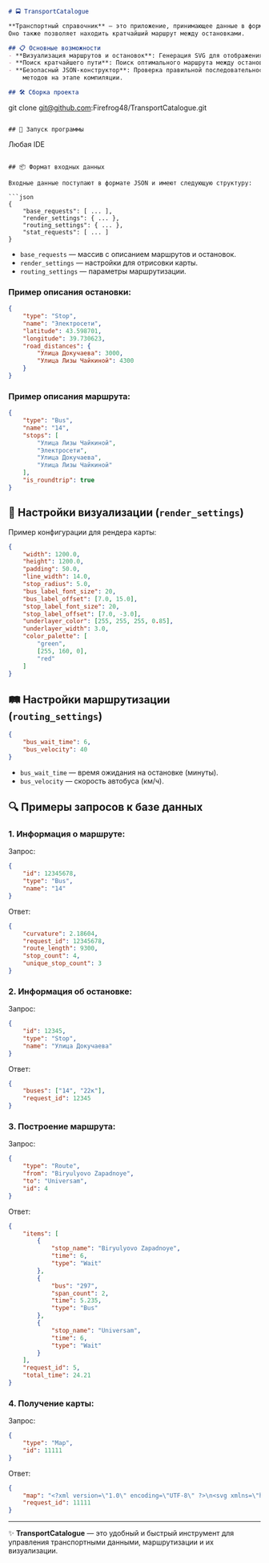 ```markdown
# 🚍 TransportCatalogue

**Транспортный справочник** — это приложение, принимающее данные в формате JSON и визуализирующее автобусные маршруты и остановки в виде SVG-файлов.
Оно также позволяет находить кратчайший маршрут между остановками. 

## 📋 Основные возможности
- **Визуализация маршрутов и остановок**: Генерация SVG для отображения схемы маршрутов.
- **Поиск кратчайшего пути**: Поиск оптимального маршрута между остановками.
- **Безопасный JSON-конструктор**: Проверка правильной последовательности
    методов на этапе компиляции.

## 🛠️ Сборка проекта 

```
git clone git@github.com:Firefrog48/TransportCatalogue.git
```

## 🚀 Запуск программы

```
Любая IDE
```

## 📦 Формат входных данных

Входные данные поступают в формате JSON и имеют следующую структуру:

```json
{
    "base_requests": [ ... ],
    "render_settings": { ... },
    "routing_settings": { ... },
    "stat_requests": [ ... ]
}
```

- `base_requests` — массив с описанием маршрутов и остановок.
- `render_settings` — настройки для отрисовки карты.
- `routing_settings` — параметры маршрутизации.

### Пример описания остановки:
```json
{
    "type": "Stop",
    "name": "Электросети",
    "latitude": 43.598701,
    "longitude": 39.730623,
    "road_distances": {
        "Улица Докучаева": 3000,
        "Улица Лизы Чайкиной": 4300
    }
}
```

### Пример описания маршрута:
```json
{
    "type": "Bus",
    "name": "14",
    "stops": [
        "Улица Лизы Чайкиной",
        "Электросети",
        "Улица Докучаева",
        "Улица Лизы Чайкиной"
    ],
    "is_roundtrip": true
}
```

## 🎨 Настройки визуализации (`render_settings`)
Пример конфигурации для рендера карты:

```json
{
    "width": 1200.0,
    "height": 1200.0,
    "padding": 50.0,
    "line_width": 14.0,
    "stop_radius": 5.0,
    "bus_label_font_size": 20,
    "bus_label_offset": [7.0, 15.0],
    "stop_label_font_size": 20,
    "stop_label_offset": [7.0, -3.0],
    "underlayer_color": [255, 255, 255, 0.85],
    "underlayer_width": 3.0,
    "color_palette": [
        "green",
        [255, 160, 0],
        "red"
    ]
}
```

## 🛤️ Настройки маршрутизации (`routing_settings`)

```json
{
    "bus_wait_time": 6,
    "bus_velocity": 40
}
```
- `bus_wait_time` — время ожидания на остановке (минуты).
- `bus_velocity` — скорость автобуса (км/ч).

## 🔍 Примеры запросов к базе данных

### 1. Информация о маршруте:
Запрос:
```json
{
    "id": 12345678,
    "type": "Bus",
    "name": "14"
}
```
Ответ:
```json
{
    "curvature": 2.18604,
    "request_id": 12345678,
    "route_length": 9300,
    "stop_count": 4,
    "unique_stop_count": 3
}
```

### 2. Информация об остановке:
Запрос:
```json
{
    "id": 12345,
    "type": "Stop",
    "name": "Улица Докучаева"
}
```
Ответ:
```json
{
    "buses": ["14", "22к"],
    "request_id": 12345
}
```

### 3. Построение маршрута:
Запрос:
```json
{
    "type": "Route",
    "from": "Biryulyovo Zapadnoye",
    "to": "Universam",
    "id": 4
}
```
Ответ:
```json
{
    "items": [
        {
            "stop_name": "Biryulyovo Zapadnoye",
            "time": 6,
            "type": "Wait"
        },
        {
            "bus": "297",
            "span_count": 2,
            "time": 5.235,
            "type": "Bus"
        },
        {
            "stop_name": "Universam",
            "time": 6,
            "type": "Wait"
        }
    ],
    "request_id": 5,
    "total_time": 24.21
}
```

### 4. Получение карты:
Запрос:
```json
{
    "type": "Map",
    "id": 11111
}
```
Ответ:
```json
{
    "map": "<?xml version=\"1.0\" encoding=\"UTF-8\" ?>\n<svg xmlns=\"http://www.w3.org/2000/svg\" version=\"1.1\">...\n</svg>",
    "request_id": 11111
}
```

---

✨ **TransportCatalogue** — это удобный и быстрый инструмент для управления транспортными данными, маршрутизации и их визуализации.
```
